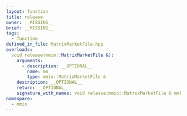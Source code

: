 ```yaml
---
layout: function
title: release
owner: __MISSING__
brief: __MISSING__
tags:
  - function
defined_in_file: MatrixMarketFile.hpp
overloads:
  void release(mmio::MatrixMarketFile &):
    arguments:
      - description: __OPTIONAL__
        name: mm
        type: mmio::MatrixMarketFile &
    description: __OPTIONAL__
    return: __OPTIONAL__
    signature_with_names: void release(mmio::MatrixMarketFile & mm)
namespace:
  - mmio
---
```

